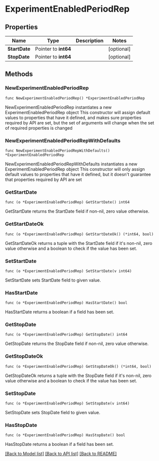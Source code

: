 # ExperimentEnabledPeriodRep

## Properties

Name | Type | Description | Notes
------------ | ------------- | ------------- | -------------
**StartDate** | Pointer to **int64** |  | [optional] 
**StopDate** | Pointer to **int64** |  | [optional] 

## Methods

### NewExperimentEnabledPeriodRep

`func NewExperimentEnabledPeriodRep() *ExperimentEnabledPeriodRep`

NewExperimentEnabledPeriodRep instantiates a new ExperimentEnabledPeriodRep object
This constructor will assign default values to properties that have it defined,
and makes sure properties required by API are set, but the set of arguments
will change when the set of required properties is changed

### NewExperimentEnabledPeriodRepWithDefaults

`func NewExperimentEnabledPeriodRepWithDefaults() *ExperimentEnabledPeriodRep`

NewExperimentEnabledPeriodRepWithDefaults instantiates a new ExperimentEnabledPeriodRep object
This constructor will only assign default values to properties that have it defined,
but it doesn't guarantee that properties required by API are set

### GetStartDate

`func (o *ExperimentEnabledPeriodRep) GetStartDate() int64`

GetStartDate returns the StartDate field if non-nil, zero value otherwise.

### GetStartDateOk

`func (o *ExperimentEnabledPeriodRep) GetStartDateOk() (*int64, bool)`

GetStartDateOk returns a tuple with the StartDate field if it's non-nil, zero value otherwise
and a boolean to check if the value has been set.

### SetStartDate

`func (o *ExperimentEnabledPeriodRep) SetStartDate(v int64)`

SetStartDate sets StartDate field to given value.

### HasStartDate

`func (o *ExperimentEnabledPeriodRep) HasStartDate() bool`

HasStartDate returns a boolean if a field has been set.

### GetStopDate

`func (o *ExperimentEnabledPeriodRep) GetStopDate() int64`

GetStopDate returns the StopDate field if non-nil, zero value otherwise.

### GetStopDateOk

`func (o *ExperimentEnabledPeriodRep) GetStopDateOk() (*int64, bool)`

GetStopDateOk returns a tuple with the StopDate field if it's non-nil, zero value otherwise
and a boolean to check if the value has been set.

### SetStopDate

`func (o *ExperimentEnabledPeriodRep) SetStopDate(v int64)`

SetStopDate sets StopDate field to given value.

### HasStopDate

`func (o *ExperimentEnabledPeriodRep) HasStopDate() bool`

HasStopDate returns a boolean if a field has been set.


[[Back to Model list]](../README.md#documentation-for-models) [[Back to API list]](../README.md#documentation-for-api-endpoints) [[Back to README]](../README.md)


